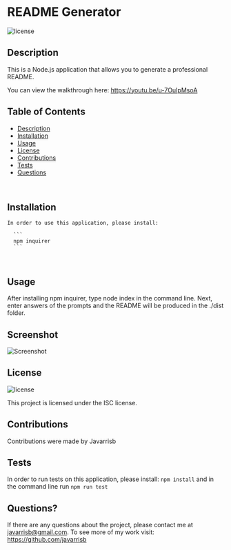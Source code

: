 

  # README Generator  <br />

  ![license](https://img.shields.io/badge/License-ISC-blue.svg) <br />
   
  ## Description
  This is a Node.js application that allows you to generate a professional README. <br />
  
  You can view the walkthrough here: https://youtu.be/u-7OuIpMsoA

  ## Table of Contents

  - [Description](#description)
  - [Installation](#installation)
  - [Usage](#usage)
  - [License](#license)
  - [Contributions](#contributions)
  - [Tests](#tests)
  - [Questions](#questions)

  <br />

  ## Installation

  ```
  In order to use this application, please install:
    
    ```
    npm inquirer
    ```
  ```
  <br />

  ## Usage

  After installing npm inquirer, type node index in the command line. Next, enter answers of the prompts and the README will be produced in the ./dist folder. <br />

  ## Screenshot 

  ![Screenshot ](https://user-images.githubusercontent.com/89273544/145730253-4d1c7558-2490-472f-93af-4f62fc11ceec.png)

  ## License
  ![license](https://img.shields.io/badge/License-ISC-blue.svg)

  
  This project is licensed under the ISC license. <br />

  ## Contributions

  Contributions were made by Javarrisb <br />

  ## Tests 

  In order to run tests on this application, please install:
    ```
    npm install
    ```
    and in the command line run `npm run test` <br />

  ## Questions?

  If there are any questions about the project, please contact me at javarrisb@gmail.com. To see more of my work visit: https://github.com/javarrisb


